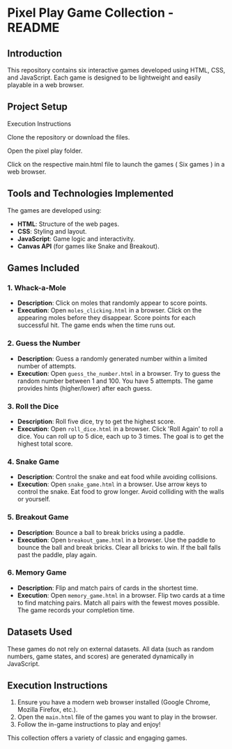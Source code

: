 # Pixel Play Game Collection - README

## Introduction
This repository contains six interactive games developed using HTML, CSS, and JavaScript. Each game is designed to be lightweight and easily playable in a web browser.

## Project Setup
Execution Instructions

Clone the repository or download the files.

Open the pixel play folder.

Click on the respective main.html file to launch the games ( Six games ) in a web browser.

## Tools and Technologies Implemented
The games are developed using:
- **HTML**: Structure of the web pages.
- **CSS**: Styling and layout.
- **JavaScript**: Game logic and interactivity.
- **Canvas API** (for games like Snake and Breakout).

## Games Included
### 1. Whack-a-Mole
- **Description**: Click on moles that randomly appear to score points.
- **Execution**: Open `moles_clicking.html` in a browser.
   Click on the appearing moles before they disappear.
   Score points for each successful hit.
   The game ends when the time runs out.
  
### 2. Guess the Number
- **Description**: Guess a randomly generated number within a limited number of attempts.
- **Execution**: Open `guess_the_number.html` in a browser.
  Try to guess the random number between 1 and 100.
  You have 5 attempts.
  The game provides hints (higher/lower) after each guess.
  
### 3. Roll the Dice
- **Description**: Roll five dice, try to get the highest score.
- **Execution**: Open `roll_dice.html` in a browser.
  Click 'Roll Again' to roll a dice.
  You can roll up to 5 dice, each up to 3 times.
  The goal is to get the highest total score.
  
### 4. Snake Game
- **Description**: Control the snake and eat food while avoiding collisions.
- **Execution**: Open `snake_game.html` in a browser.
   Use arrow keys to control the snake.
   Eat food to grow longer.
   Avoid colliding with the walls or yourself.
  
### 5. Breakout Game
- **Description**: Bounce a ball to break bricks using a paddle.
- **Execution**: Open `breakout_game.html` in a browser.
   Use the paddle to bounce the ball and break bricks.
   Clear all bricks to win.
   If the ball falls past the paddle, play again.
  
### 6. Memory Game
- **Description**: Flip and match pairs of cards in the shortest time.
- **Execution**: Open `memory_game.html` in a browser.
    Flip two cards at a time to find matching pairs.
    Match all pairs with the fewest moves possible.
    The game records your completion time.
  
## Datasets Used
These games do not rely on external datasets. All data (such as random numbers, game states, and scores) are generated dynamically in JavaScript.

## Execution Instructions
1. Ensure you have a modern web browser installed (Google Chrome, Mozilla Firefox, etc.).
2. Open the `main.html` file of the games you want to play in the browser.
3. Follow the in-game instructions to play and enjoy!

This collection offers a variety of classic and engaging games.
